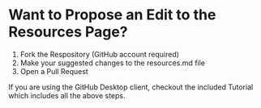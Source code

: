 # Want to Propose an Edit to the Resources Page?

1.  Fork the Respository (GitHub account required)
2.  Make your suggested changes to the resources.md file
3.  Open a Pull Request

If you are using the GitHub Desktop client, checkout the included Tutorial which includes all the above steps.
